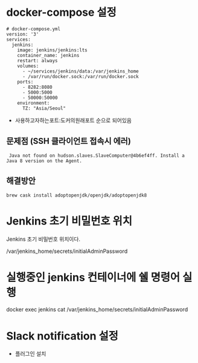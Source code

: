 # docker-compose 설정 
```
# docker-compose.yml
version: '3'
services:
  jenkins:
    image: jenkins/jenkins:lts
    container_name: jenkins
    restart: always
    volumes:
      - ~/services/jenkins/data:/var/jenkins_home
      - /var/run/docker.sock:/var/run/docker.sock
    ports:
      - 8282:8080
      - 5000:5000
      - 50000:50000
    environment:
      TZ: "Asia/Seoul"
```
- 사용하고자하는포트:도커의원래포트 순으로 되어있음


## 문제점 (SSH 클라이언트 접속시 에러) 
```
 Java not found on hudson.slaves.SlaveComputer@4b6ef4ff. Install a Java 8 version on the Agent.
```

## 해결방안 
```
brew cask install adoptopenjdk/openjdk/adoptopenjdk8
```

# Jenkins 초기 비밀번호 위치
Jenkins 초기 비밀번호 위치이다.

/var/jenkins_home/secrets/initialAdminPassword
# 실행중인 jenkins 컨테이너에 쉘 명령어 실행
docker exec jenkins cat /var/jenkins_home/secrets/initialAdminPassword


# Slack notification 설정
- 플러그인 설치 
